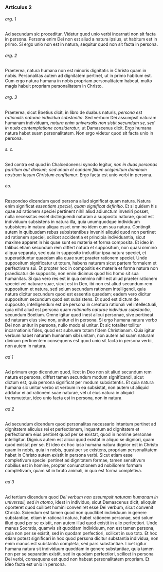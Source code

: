 ### Articulus 2

###### arg. 1
Ad secundum sic proceditur. Videtur quod unio verbi incarnati non sit facta in persona. Persona enim Dei non est aliud a natura ipsius, ut habitum est in primo. Si ergo unio non est in natura, sequitur quod non sit facta in persona.

###### arg. 2
Praeterea, natura humana non est minoris dignitatis in Christo quam in nobis. Personalitas autem ad dignitatem pertinet, ut in primo habitum est. Cum ergo natura humana in nobis propriam personalitatem habeat, multo magis habuit propriam personalitatem in Christo.

###### arg. 3
Praeterea, sicut Boetius dicit, in libro de duabus naturis, *persona est rationalis naturae individua substantia*. Sed verbum Dei assumpsit naturam humanam individuam, *natura enim universalis non sistit secundum se, sed in nuda contemplatione consideratur*, ut Damascenus dicit. Ergo humana natura habet suam personalitatem. Non ergo videtur quod sit facta unio in persona.

###### s. c.
Sed contra est quod in Chalcedonensi synodo legitur, *non in duas personas partitum aut divisum, sed unum et eundem filium unigenitum dominum nostrum Iesum Christum confitemur*. Ergo facta est unio verbi in persona.

###### co.
Respondeo dicendum quod persona aliud significat quam natura. Natura enim significat *essentiam speciei, quam significat definitio*. Et si quidem his quae ad rationem speciei pertinent nihil aliud adiunctum inveniri posset, nulla necessitas esset distinguendi naturam a supposito naturae, quod est individuum subsistens in natura illa, quia unumquodque individuum subsistens in natura aliqua esset omnino idem cum sua natura. Contingit autem in quibusdam rebus subsistentibus inveniri aliquid quod non pertinet ad rationem speciei, scilicet accidentia et principia individuantia, sicut maxime apparet in his quae sunt ex materia et forma composita. Et ideo in talibus etiam secundum rem differt natura et suppositum, non quasi omnino aliqua separata, sed quia in supposito includitur ipsa natura speciei, et superadduntur quaedam alia quae sunt praeter rationem speciei. Unde suppositum significatur ut totum, habens naturam sicut partem formalem et perfectivam sui. Et propter hoc in compositis ex materia et forma natura non praedicatur de supposito, non enim dicimus quod hic homo sit sua humanitas. Si qua vero res est in qua omnino nihil est aliud praeter rationem speciei vel naturae suae, sicut est in Deo, ibi non est aliud secundum rem suppositum et natura, sed solum secundum rationem intelligendi, quia natura dicitur secundum quod est essentia quaedam; eadem vero dicitur suppositum secundum quod est subsistens. Et quod est dictum de supposito, intelligendum est de persona in creatura rationali vel intellectuali, quia nihil aliud est persona quam *rationalis naturae individua substantia*, secundum Boetium. Omne igitur quod inest alicui personae, sive pertineat ad naturam eius sive non, unitur ei in persona. Si ergo humana natura verbo Dei non unitur in persona, nullo modo ei unitur. Et sic totaliter tollitur incarnationis fides, quod est subruere totam fidem Christianam. Quia igitur verbum habet naturam humanam sibi unitam, non autem ad suam naturam divinam pertinentem consequens est quod unio sit facta in persona verbi, non autem in natura.

###### ad 1
Ad primum ergo dicendum quod, licet in Deo non sit aliud secundum rem natura et persona, differt tamen secundum modum significandi, sicut dictum est, quia persona significat per modum subsistentis. Et quia natura humana sic unitur verbo ut verbum in ea subsistat, non autem ut aliquid addatur ei ad rationem suae naturae, vel ut eius natura in aliquid transmutetur, ideo unio facta est in persona, non in natura.

###### ad 2
Ad secundum dicendum quod personalitas necessario intantum pertinet ad dignitatem alicuius rei et perfectionem, inquantum ad dignitatem et perfectionem eius pertinet quod per se existat, quod in nomine personae intelligitur. Dignius autem est alicui quod existat in aliquo se digniori, quam quod existat per se. Et ideo ex hoc ipso humana natura dignior est in Christo quam in nobis, quia in nobis, quasi per se existens, propriam personalitatem habet in Christo autem existit in persona verbi. Sicut etiam esse completivum speciei pertinet ad dignitatem formae, tamen sensitivum nobilius est in homine, propter coniunctionem ad nobiliorem formam completivam, quam sit in bruto animali, in quo est forma completiva.

###### ad 3
Ad tertium dicendum quod *Dei verbum non assumpsit naturam humanam in universali, sed in atomo*, idest in individuo, sicut Damascenus dicit, alioquin oporteret quod cuilibet homini conveniret esse Dei verbum, sicut convenit Christo. Sciendum est tamen quod non quodlibet individuum in genere substantiae, etiam in rationali natura, habet rationem personae, sed solum illud quod per se existit, non autem illud quod existit in alio perfectiori. Unde manus Socratis, quamvis sit quoddam individuum, non est tamen persona, quia non per se existit, sed in quodam perfectiori, scilicet in suo toto. Et hoc etiam potest significari in hoc quod persona dicitur substantia individua, non enim manus est substantia completa, sed pars substantiae. Licet igitur humana natura sit individuum quoddam in genere substantiae, quia tamen non per se separatim existit, sed in quodam perfectiori, scilicet in persona Dei verbi, consequens est quod non habeat personalitatem propriam. Et ideo facta est unio in persona.

